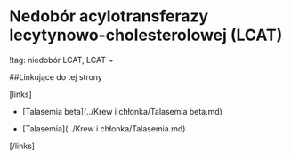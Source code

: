 # Nedobór acylotransferazy lecytynowo-cholesterolowej (LCAT)



!tag: niedobór LCAT, LCAT
~



##Linkujące do tej strony

[links]

- [Talasemia beta](../Krew i chłonka/Talasemia beta.md)

- [Talasemia](../Krew i chłonka/Talasemia.md)


[/links]

